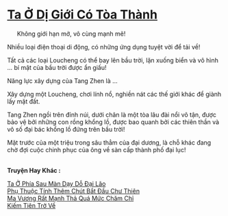 <a href="https://truyentiki.com/ta-o-di-gioi-co-toa-thanh.33561/" title="Ta Ở Dị Giới Có Tòa Thành"><h1>Ta Ở Dị Giới Có Tòa Thành</h1></a><div style="display:table"><img align="right" style="float: left; padding: 10px;" src="https://truyentiki.com/images/story/200x260/ta-o-di-gioi-co-toa-thanh-1591156705.jpg" alt="">Không giới hạn mở, vô cùng mạnh mẽ! <p></p> Nhiều loại điện thoại di động, có những ứng dụng tuyệt vời để tải về! <p></p> Tất cả các loại Loucheng có thể bay lên bầu trời, lặn xuống biển và vô hình ... bí mật của bầu trời được ẩn giấu! <p></p> Năng lực xây dựng của Tang Zhen là ... <p></p> Xây dựng một Loucheng, chơi lính nổ, nghiền nát các thế giới khác để giành lấy mặt đất. <p></p> Tang Zhen ngồi trên đỉnh núi, dưới chân là một tòa lâu đài nổi vô tận, được bảo vệ bởi những con rồng khổng lồ, được bao quanh bởi các thiên thần và vô số đại bác khổng lồ đứng trên bầu trời! <p></p> Mặt trước của một triệu trong sâu thẳm của đại dương, là chỗ khác đang chờ đợi cuộc chinh phục của ông về sàn cấp thành phố đại lục!</div><p><br><b>Truyện Hay Khác :</b></p><a href="https://truyentiki.com/ta-o-phia-sau-man-day-do-dai-lao.33560/" alt="Ta Ở Phía Sau Màn Dạy Dỗ Đại Lão">Ta Ở Phía Sau Màn Dạy Dỗ Đại Lão</a><br/><a href="https://github.com/nownovels/top500/tree/master/truyenhay/33761/" alt="Phụ Thuộc Tính Thêm Chút Bắt Đầu Chư Thiên">Phụ Thuộc Tính Thêm Chút Bắt Đầu Chư Thiên</a><br/><a href="https://github.com/nownovels/top500/tree/master/truyenhay/33864/" alt="Ma Vương Rất Mạnh Thả Quá Mức Chăm Chỉ">Ma Vương Rất Mạnh Thả Quá Mức Chăm Chỉ</a><br/><a href="https://github.com/nownovels/top500/tree/master/truyenhay/33740/" alt="Kiếm Tiên Trở Về">Kiếm Tiên Trở Về</a><br/>